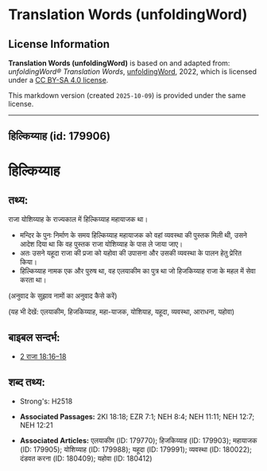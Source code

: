 # Translation Words (unfoldingWord)

## License Information

**Translation Words (unfoldingWord)** is based on and adapted from: _unfoldingWord® Translation Words_, [unfoldingWord](https://unfoldingword.org/utw), 2022, which is licensed under a [CC BY-SA 4.0 license](https://creativecommons.org/licenses/by-sa/4.0/legalcode.en).

This markdown version (created `2025-10-09`) is provided under the same license.



--------------------------------

## हिल्किय्याह (id: 179906)

हिल्किय्याह
===========

तथ्य:
-----

राजा योशिय्याह के राज्यकाल में हिल्किय्याह महायाजक था।

* मन्दिर के पुनः निर्माण के समय हिल्किय्याह महायाजक को वहां व्यवस्था की पुस्तक मिली थी, उसने आदेश दिया था कि वह पुस्तक राजा योशिय्याह के पास ले जाया जाए।
* अतः उसने यहूदा राजा की प्रजा को यहोवा की उपासना और उसकी व्यवस्था के पालन हेतु प्रेरित किया।
* हिल्किय्याह नामक एक और पुरुष था, वह एलयाकीम का पुत्र था जो हिजकिय्याह राजा के महल में सेवा करता था।

(अनुवाद के सुझाव नामों का अनुवाद कैसे करें)

(यह भी देखें: एलयाकीम, हिजकिय्याह, महा\-याजक, योशियाह, यहूदा, व्यवस्था, आराधना, यहोवा)

बाइबल सन्दर्भ:
--------------

* [2 राजा 18:16–18](https://ref.ly/2Kgs0:0)

शब्द तथ्य:
----------

* Strong's: H2518

* **Associated Passages:** 2KI 18:18; EZR 7:1; NEH 8:4; NEH 11:11; NEH 12:7; NEH 12:21
* **Associated Articles:** एलयाकीम (ID: 179770); हिजकिय्याह (ID: 179903); महायाजक (ID: 179905); योशिय्याह (ID: 179988); यहूदा (ID: 179991); व्यवस्था (ID: 180022); दंडवत करना (ID: 180409); यहोवा (ID: 180412)

